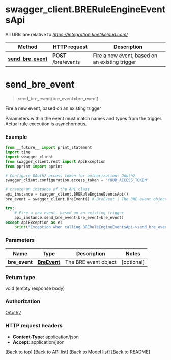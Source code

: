 # swagger_client.BRERuleEngineEventsApi

All URIs are relative to *https://integration.knetikcloud.com/*

Method | HTTP request | Description
------------- | ------------- | -------------
[**send_bre_event**](BRERuleEngineEventsApi.md#send_bre_event) | **POST** /bre/events | Fire a new event, based on an existing trigger


# **send_bre_event**
> send_bre_event(bre_event=bre_event)

Fire a new event, based on an existing trigger

Parameters within the event must match names and types from the trigger. Actual rule execution is asynchornous.

### Example 
```python
from __future__ import print_statement
import time
import swagger_client
from swagger_client.rest import ApiException
from pprint import pprint

# Configure OAuth2 access token for authorization: OAuth2
swagger_client.configuration.access_token = 'YOUR_ACCESS_TOKEN'

# create an instance of the API class
api_instance = swagger_client.BRERuleEngineEventsApi()
bre_event = swagger_client.BreEvent() # BreEvent | The BRE event object (optional)

try: 
    # Fire a new event, based on an existing trigger
    api_instance.send_bre_event(bre_event=bre_event)
except ApiException as e:
    print("Exception when calling BRERuleEngineEventsApi->send_bre_event: %s\n" % e)
```

### Parameters

Name | Type | Description  | Notes
------------- | ------------- | ------------- | -------------
 **bre_event** | [**BreEvent**](BreEvent.md)| The BRE event object | [optional] 

### Return type

void (empty response body)

### Authorization

[OAuth2](../README.md#OAuth2)

### HTTP request headers

 - **Content-Type**: application/json
 - **Accept**: application/json

[[Back to top]](#) [[Back to API list]](../README.md#documentation-for-api-endpoints) [[Back to Model list]](../README.md#documentation-for-models) [[Back to README]](../README.md)

